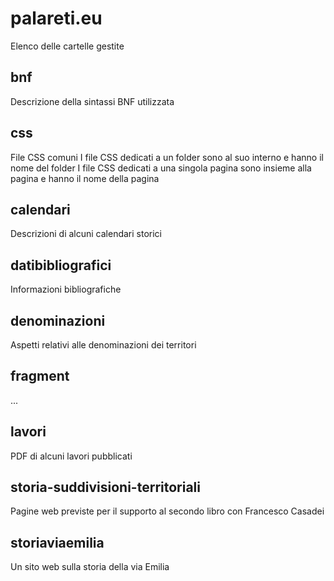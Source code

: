 # palareti.eu

Elenco delle cartelle gestite

## bnf

Descrizione della sintassi BNF utilizzata

## css

File CSS comuni
I file CSS dedicati a un folder sono al suo interno e hanno il nome del folder
I file CSS dedicati a una singola pagina sono insieme alla pagina e hanno il nome della pagina

## calendari

Descrizioni di alcuni calendari storici

## datibibliografici

Informazioni bibliografiche

## denominazioni

Aspetti relativi alle denominazioni dei territori

## fragment

...

## lavori

PDF di alcuni lavori pubblicati

## storia-suddivisioni-territoriali

Pagine web previste per il supporto al secondo libro con Francesco Casadei

## storiaviaemilia

Un sito web sulla storia della via Emilia
